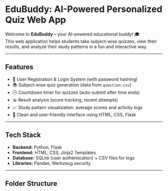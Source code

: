 # EduBuddy: AI-Powered Personalized Quiz Web App

Welcome to **EduBuddy** – your AI-powered educational buddy! 🎓  
This web application helps students take subject-wise quizzes, view their results, and analyze their study patterns in a fun and interactive way.

---

## Features

- 🔐 User Registration & Login System (with password hashing)
- 📚 Subject-wise quiz generation (data from `question.csv`)
- 🕒 Countdown timer for quizzes (auto-submit after time ends)
- 📊 Result analysis (score tracking, recent attempts)
- 📈 Study pattern visualization: average scores and activity logs
- 🎨 Clean and user-friendly interface using HTML, CSS, Flask

---

## Tech Stack

- **Backend:** Python, Flask  
- **Frontend:** HTML, CSS, Jinja2 Templates  
- **Database:** SQLite (user authentication) + CSV files for logs  
- **Libraries:** Pandas, Werkzeug security

---

## Folder Structure

